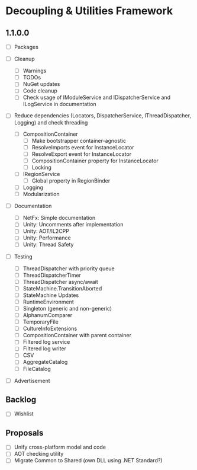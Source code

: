 # Decoupling & Utilities Framework

## 1.1.0.0

- [ ] Packages
- [ ] Cleanup
  - [ ] Warnings
  - [ ] TODOs
  - [ ] NuGet updates
  - [ ] Code cleanup
  - [ ] Check usage of IModuleService and IDispatcherService and ILogService in documentation
- [ ] Reduce dependencies (Locators, DispatcherService, IThreadDispatcher, Logging) and check threading
  - [ ] CompositionContainer
    - [ ] Make bootstrapper container-agnostic
    - [ ] ResolveImports event for InstanceLocator
    - [ ] ResolveExport event for InstanceLocator
    - [ ] CompositionContainer property for InstanceLocator
    - [ ] Locking
  - [ ] IRegionService
    - [ ] Global property in RegionBinder
  - [ ] Logging
  - [ ] Modularization
- [ ] Documentation
  - [ ] NetFx: Simple documentation
  - [ ] Unity: Uncomments after implementation
  - [ ] Unity: AOT/IL2CPP
  - [ ] Unity: Performance
  - [ ] Unity: Thread Safety
- [ ] Testing
  - [ ] ThreadDispatcher with priority queue
  - [ ] ThreadDispatcherTimer
  - [ ] ThreadDispatcher async/await
  - [ ] StateMachine.TransitionAborted
  - [ ] StateMachine Updates
  - [ ] RuntimeEnvironment
  - [ ] Singleton (generic and non-generic)
  - [ ] AlphanumComparer
  - [ ] TemporaryFile
  - [ ] CultureInfoExtensions
  - [ ] CompositionContainer with parent container
  - [ ] Filtered log service
  - [ ] Filtered log writer
  - [ ] CSV
  - [ ] AggregateCatalog
  - [ ] FileCatalog
- [ ] Advertisement


## Backlog

- [ ] Wishlist

## Proposals

- [ ] Unify cross-platform model and code
- [ ] AOT checking utility
- [ ] Migrate Common to Shared (own DLL using .NET Standard?)
